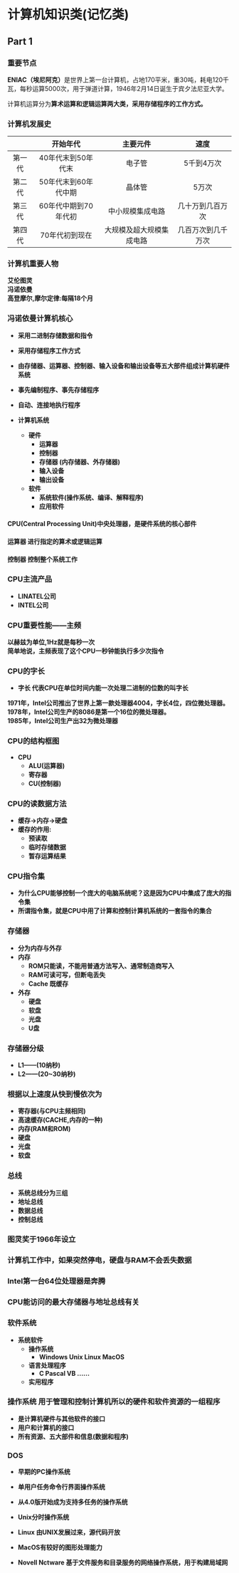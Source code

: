 计算机知识类(记忆类)
=====================

Part 1
----------

### 重要节点

<b>ENIAC（埃尼阿克）</b>是世界上第一台计算机，占地170平米，重30吨，耗电120千瓦，每秒运算5000次，用于弹道计算，1946年2月14日诞生于宾夕法尼亚大学。

计算机运算分为<b>算术运算<b/>和<b>逻辑运算<b/>两大类，采用存储程序的工作方式。

### 计算机发展史

|   | 开始年代 | 主要元件 | 速度 |
|:---:|:---:|:---:|:---:|
| 第一代 | 40年代末到50年代末| 电子管 | 5千到4万次 |
| 第二代 | 50年代末到60年代中期 | 晶体管 | 5万次 |
| 第三代 | 60年代中期到70年代初 | 中小规模集成电路 | 几十万到几百万次 |
| 第四代 | 70年代初到现在 | 大规模及超大规模集成电路 | 几百万次到几千万次 |


### 计算机重要人物
艾伦图灵<br/>
冯诺依曼<br/>
高登摩尔,摩尔定律:每隔18个月

### 冯诺依曼计算机核心
- 采用二进制存储数据和指令
- 采用存储程序工作方式
- 由存储器、运算器、控制器、输入设备和输出设备等五大部件组成计算机硬件系统
- 事先编制程序、事先存储程序
- 自动、连接地执行程序

- 计算机系统
  + 硬件
    * 运算器
    * 控制器
    * 存储器 (内存储器、外存储器)
    * 输入设备
    * 输出设备
  + 软件
    * 系统软件(操作系统、编译、解释程序)
    * 应用软件

#### CPU(Central Processing Unit)中央处理器，是硬件系统的核心部件

#### 运算器 进行指定的算术或逻辑运算

#### 控制器 控制整个系统工作

### CPU主流产品
- LINATEL公司
- INTEL公司

### CPU重要性能——主频
以赫兹为单位,1Hz就是每秒一次<br/>
简单地说，主频表现了这个CPU一秒钟能执行多少次指令<br/>

### CPU的字长
- 字长 代表CPU在单位时间内能一次处理二进制的位数的叫字长

1971年，Intel公司推出了世界上第一款处理器4004，字长4位，四位微处理器。<br/>
1978年，Intel公司生产的8086是第一个16位的微处理器。<br/>
1985年，Intel公司生产出32为微处理器

### CPU的结构框图
- CPU
  + ALU(运算器)
  + 寄存器
  + CU(控制器)
 
### CPU的读数据方法

- 缓存->内存->硬盘
- 缓存的作用:
  + 预读取
  + 临时存储数据
  + 暂存运算结果
  
### CPU指令集
- 为什么CPU能够控制一个庞大的电脑系统呢？这是因为CPU中集成了庞大的指令集
- 所谓指令集，就是CPU中用了计算和控制计算机系统的一套指令的集合

### 存储器
- 分为内存与外存
- 内存
  + ROM只能读，不能用普通方法写入、通常制造商写入
  + RAM可读可写，但断电丢失
  + Cache 既缓存
- 外存
  + 硬盘
  + 软盘
  + 光盘
  + U盘
  
### 存储器分级
- L1——(10纳秒)
- L2——(20~30纳秒)

### 根据以上速度从快到慢依次为
- 寄存器(与CPU主频相同)
- 高速缓存(CACHE,内存的一种)
- 内存(RAM和ROM)
- 硬盘
- 光盘
- 软盘

### 总线
- 系统总线分为三组
- 地址总线
- 数据总线
- 控制总线

### 图灵奖于1966年设立

### 计算机工作中，如果突然停电，硬盘与RAM不会丢失数据

### Intel第一台64位处理器是奔腾

### CPU能访问的最大存储器与地址总线有关

### 软件系统
- 系统软件
  + 操作系统
    * Windows Unix Linux MacOS
  + 语言处理程序
    * C Pascal VB ......
  + 实用程序

### 操作系统 用于管理和控制计算机所以的硬件和软件资源的一组程序

- 是计算机硬件与其他软件的接口
- 用户和计算机的接口
- 所有资源、五大部件和信息(数据和程序)

### DOS
  - 早期的PC操作系统
  - 单用户任务命令行界面操作系统 
  - 从4.0版开始成为支持多任务的操作系统
  
- Unix分时操作系统
- Linux 由UNIX发展过来，源代码开放
- MacOS有较好的图形处理能力
- Novell Nctware 基于文件服务和目录服务的网络操作系统，用于构建局域网

